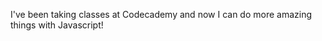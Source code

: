 I've been taking classes at Codecademy and now I can do more amazing things with Javascript!
<script>
confirm("Prepare yourself to see some cool things!\nGet ready!");

